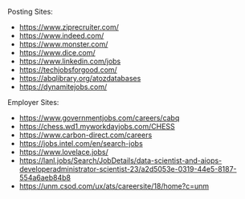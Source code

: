 Posting Sites:
- https://www.ziprecruiter.com/
- https://www.indeed.com/
- https://www.monster.com/
- https://www.dice.com/
- https://www.linkedin.com/jobs
- https://techjobsforgood.com/
- https://abqlibrary.org/atozdatabases
- https://dynamitejobs.com/

Employer Sites:
- https://www.governmentjobs.com/careers/cabq
- https://chess.wd1.myworkdayjobs.com/CHESS
- https://www.carbon-direct.com/careers
- https://jobs.intel.com/en/search-jobs
- https://www.lovelace.jobs/
- https://lanl.jobs/Search/JobDetails/data-scientist-and-aiops-developeradministrator-scientist-23/a2d5053e-0319-44e5-8187-554a6aeb84b8
- https://unm.csod.com/ux/ats/careersite/18/home?c=unm
